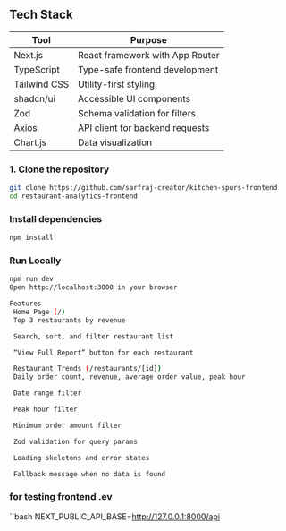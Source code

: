 ##  Tech Stack

| Tool         | Purpose                          |
|--------------|----------------------------------|
| Next.js      | React framework with App Router  |
| TypeScript   | Type-safe frontend development   |
| Tailwind CSS | Utility-first styling            |
| shadcn/ui    | Accessible UI components         |
| Zod          | Schema validation for filters    |
| Axios        | API client for backend requests  |
| Chart.js     | Data visualization               |


### 1. Clone the repository

```bash
git clone https://github.com/sarfraj-creator/kitchen-spurs-frontend
cd restaurant-analytics-frontend
```

### Install dependencies
```bash
npm install

```

### Run Locally
```bash
npm run dev
Open http://localhost:3000 in your browser
```


```bash
Features
 Home Page (/)
 Top 3 restaurants by revenue

 Search, sort, and filter restaurant list

 “View Full Report” button for each restaurant

 Restaurant Trends (/restaurants/[id])
 Daily order count, revenue, average order value, peak hour

 Date range filter

 Peak hour filter

 Minimum order amount filter

 Zod validation for query params

 Loading skeletons and error states

 Fallback message when no data is found

```

### for testing frontend .ev

``bash
NEXT_PUBLIC_API_BASE=http://127.0.0.1:8000/api

```